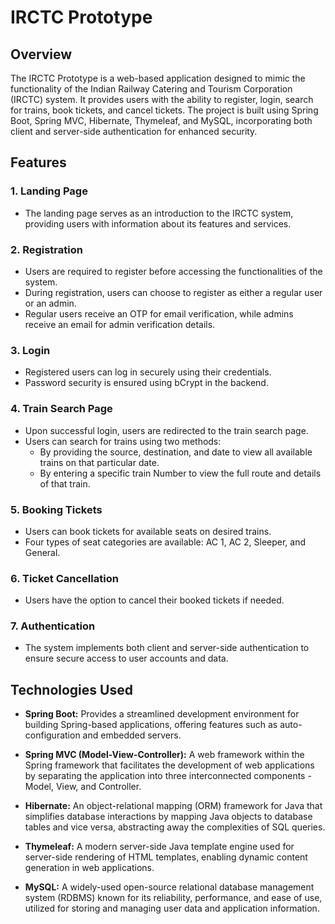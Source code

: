 # IRCTC Prototype

## Overview
The IRCTC Prototype is a web-based application designed to mimic the functionality of the Indian Railway Catering and Tourism Corporation (IRCTC) system. It provides users with the ability to register, login, search for trains, book tickets, and cancel tickets. The project is built using Spring Boot, Spring MVC, Hibernate, Thymeleaf, and MySQL, incorporating both client and server-side authentication for enhanced security.

## Features

### 1. Landing Page
- The landing page serves as an introduction to the IRCTC system, providing users with information about its features and services.

### 2. Registration
- Users are required to register before accessing the functionalities of the system.
- During registration, users can choose to register as either a regular user or an admin.
- Regular users receive an OTP for email verification, while admins receive an email for admin verification details.

### 3. Login
- Registered users can log in securely using their credentials.
- Password security is ensured using bCrypt in the backend.

### 4. Train Search Page
- Upon successful login, users are redirected to the train search page.
- Users can search for trains using two methods:
  - By providing the source, destination, and date to view all available trains on that particular date.
  - By entering a specific train Number to view the full route and details of that train.

### 5. Booking Tickets
- Users can book tickets for available seats on desired trains.
- Four types of seat categories are available: AC 1, AC 2, Sleeper, and General.

### 6. Ticket Cancellation
- Users have the option to cancel their booked tickets if needed.

### 7. Authentication
- The system implements both client and server-side authentication to ensure secure access to user accounts and data.

## Technologies Used
- **Spring Boot:** Provides a streamlined development environment for building Spring-based applications, offering features such as auto-configuration and embedded servers.
  
- **Spring MVC (Model-View-Controller):** A web framework within the Spring framework that facilitates the development of web applications by separating the application into three interconnected components - Model, View, and Controller.

- **Hibernate:** An object-relational mapping (ORM) framework for Java that simplifies database interactions by mapping Java objects to database tables and vice versa, abstracting away the complexities of SQL queries.

- **Thymeleaf:** A modern server-side Java template engine used for server-side rendering of HTML templates, enabling dynamic content generation in web applications.

- **MySQL:** A widely-used open-source relational database management system (RDBMS) known for its reliability, performance, and ease of use, utilized for storing and managing user data and application information.

